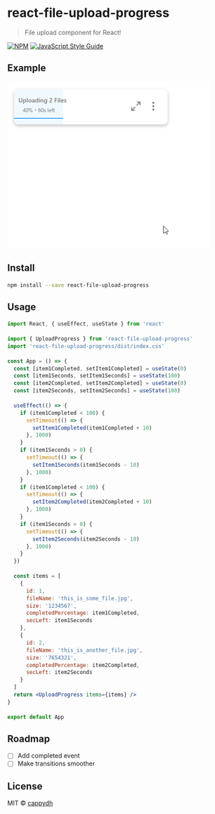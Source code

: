 # react-file-upload-progress

> File upload component for React!

[![NPM](https://img.shields.io/npm/v/react-file-upload-progress.svg)](https://www.npmjs.com/package/react-file-upload-progress) [![JavaScript Style Guide](https://img.shields.io/badge/code_style-standard-brightgreen.svg)](https://standardjs.com)

## Example

![Example](example/2020-08-23_19-12-45.gif)

## Install

```bash
npm install --save react-file-upload-progress
```

## Usage

```jsx
import React, { useEffect, useState } from 'react'

import { UploadProgress } from 'react-file-upload-progress'
import 'react-file-upload-progress/dist/index.css'

const App = () => {
  const [item1Completed, setItem1Completed] = useState(0)
  const [item1Seconds, setItem1Seconds] = useState(100)
  const [item2Completed, setItem2Completed] = useState(0)
  const [item2Seconds, setItem2Seconds] = useState(100)

  useEffect(() => {
    if (item1Completed < 100) {
      setTimeout(() => {
        setItem1Completed(item1Completed + 10)
      }, 1000)
    }
    if (item1Seconds > 0) {
      setTimeout(() => {
        setItem1Seconds(item1Seconds - 10)
      }, 1000)
    }
    if (item1Completed < 100) {
      setTimeout(() => {
        setItem2Completed(item2Completed + 10)
      }, 1000)
    }
    if (item1Seconds > 0) {
      setTimeout(() => {
        setItem2Seconds(item2Seconds - 10)
      }, 1000)
    }
  })

  const items = [
    {
      id: 1,
      fileName: 'this_is_some_file.jpg',
      size: '1234567',
      completedPercentage: item1Completed,
      secLeft: item1Seconds
    },
    {
      id: 2,
      fileName: 'this_is_another_file.jpg',
      size: '7654321',
      completedPercentage: item2Completed,
      secLeft: item2Seconds
    }
  ]
  return <UploadProgress items={items} />
}

export default App
```

## Roadmap

- [ ] Add completed event
- [ ] Make transitions smoother

## License

MIT © [cappydh](https://github.com/cappydh)
